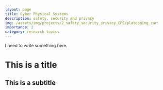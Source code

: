 ```yaml
---
layout: page
title: Cyber Physical Systems
description: safety, security and privacy
img: /assets/img/projects/2_safety_security_privacy_CPS/platooning_cars.jpg
importance: 2
category: research topics
---
```


I need to write something here.


# This is a title

## This is a subtitle